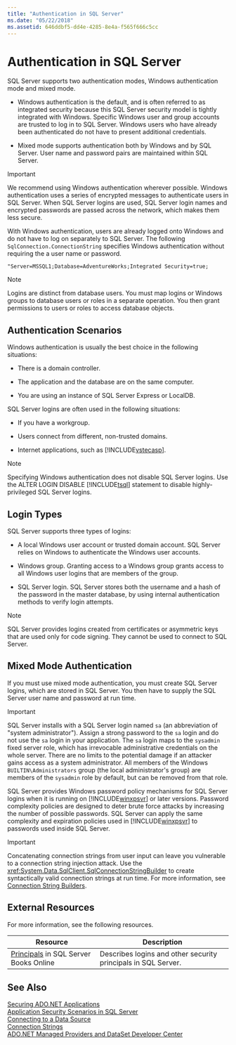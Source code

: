```yaml
---
title: "Authentication in SQL Server"
ms.date: "05/22/2018"
ms.assetid: 646ddbf5-dd4e-4285-8e4a-f565f666c5cc
---
```

# Authentication in SQL Server
SQL Server supports two authentication modes, Windows authentication mode and mixed mode.  

- Windows authentication is the default, and is often referred to as integrated security because this SQL Server security model is tightly integrated with Windows. Specific Windows user and group accounts are trusted to log in to SQL Server. Windows users who have already been authenticated do not have to present additional credentials.  

- Mixed mode supports authentication both by Windows and by SQL Server. User name and password pairs are maintained within SQL Server.  

> [!IMPORTANT]
>  We recommend using Windows authentication wherever possible. Windows authentication uses a series of encrypted messages to authenticate users in SQL Server. When SQL Server logins are used, SQL Server login names and encrypted passwords are passed across the network, which makes them less secure.  

 With Windows authentication, users are already logged onto Windows and do not have to log on separately to SQL Server. The following `SqlConnection.ConnectionString` specifies Windows authentication without requiring the a user name or password.  

```  
"Server=MSSQL1;Database=AdventureWorks;Integrated Security=true;  
```  

> [!NOTE]
>  Logins are distinct from database users. You must map logins or Windows groups to database users or roles in a separate operation. You then grant permissions to users or roles to access database objects.  

## Authentication Scenarios  
 Windows authentication is usually the best choice in the following situations:  

- There is a domain controller.  

- The application and the database are on the same computer.  

- You are using an instance of SQL Server Express or LocalDB.  

 SQL Server logins are often used in the following situations:  

- If you have a workgroup.  

- Users connect from different, non-trusted domains.  

- Internet applications, such as [!INCLUDE[vstecasp](../../../../../includes/vstecasp-md.md)].  

> [!NOTE]
>  Specifying Windows authentication does not disable SQL Server logins. Use the ALTER LOGIN DISABLE [!INCLUDE[tsql](../../../../../includes/tsql-md.md)] statement to disable highly-privileged SQL Server logins.  

## Login Types  
 SQL Server supports three types of logins:  

- A local Windows user account or trusted domain account. SQL Server relies on Windows to authenticate the Windows user accounts.  

- Windows group. Granting access to a Windows group grants access to all Windows user logins that are members of the group.  

- SQL Server login. SQL Server stores both the username and a hash of the password in the master database, by using internal authentication methods to verify login attempts.  

> [!NOTE]
>  SQL Server provides logins created from certificates or asymmetric keys that are used only for code signing. They cannot be used to connect to SQL Server.  

## Mixed Mode Authentication  
 If you must use mixed mode authentication, you must create SQL Server logins, which are stored in SQL Server. You then have to supply the SQL Server user name and password at run time.  

> [!IMPORTANT]
>  SQL Server installs with a SQL Server login named `sa` (an abbreviation of "system administrator"). Assign a strong password to the `sa` login and do not use the `sa` login in your application. The `sa` login maps to the `sysadmin` fixed server role, which has irrevocable administrative credentials on the whole server. There are no limits to the potential damage if an attacker gains access as a system administrator. All members of the Windows `BUILTIN\Administrators` group (the local administrator's group) are members of the `sysadmin` role by default, but can be removed from that role.  

 SQL Server provides Windows password policy mechanisms for SQL Server logins when it is running on [!INCLUDE[winxpsvr](../../../../../includes/winxpsvr-md.md)] or later versions. Password complexity policies are designed to deter brute force attacks by increasing the number of possible passwords. SQL Server can apply the same complexity and expiration policies used in [!INCLUDE[winxpsvr](../../../../../includes/winxpsvr-md.md)] to passwords used inside SQL Server.  

> [!IMPORTANT]
>  Concatenating connection strings from user input can leave you vulnerable to a connection string injection attack. Use the <xref:System.Data.SqlClient.SqlConnectionStringBuilder> to create syntactically valid connection strings at run time. For more information, see [Connection String Builders](../../../../../docs/framework/data/adonet/connection-string-builders.md).  

## External Resources  
 For more information, see the following resources.  


|Resource|Description|  
|--------------|-----------------|  
|[Principals](http://msdn.microsoft.com/library/bb543165.aspx) in SQL Server Books Online|Describes logins and other security principals in SQL Server.|  

## See Also  
 [Securing ADO.NET Applications](../../../../../docs/framework/data/adonet/securing-ado-net-applications.md)  
 [Application Security Scenarios in SQL Server](../../../../../docs/framework/data/adonet/sql/application-security-scenarios-in-sql-server.md)  
 [Connecting to a Data Source](../../../../../docs/framework/data/adonet/connecting-to-a-data-source.md)  
 [Connection Strings](../../../../../docs/framework/data/adonet/connection-strings.md)  
 [ADO.NET Managed Providers and DataSet Developer Center](http://go.microsoft.com/fwlink/?LinkId=217917)
